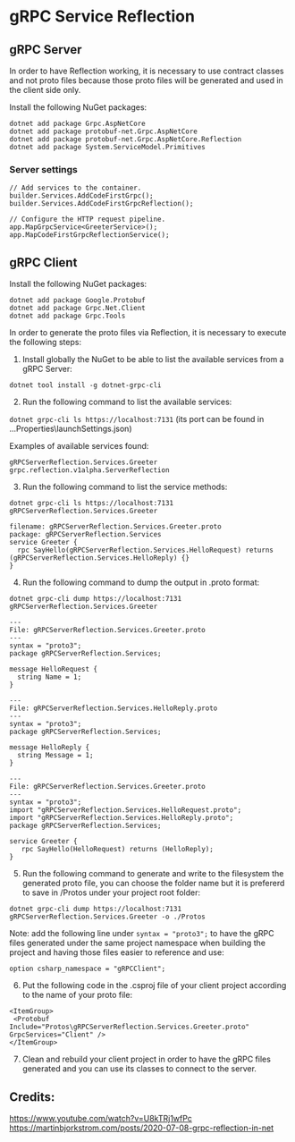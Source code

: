 # gRPC Service Reflection

## gRPC Server

In order to have Reflection working, it is necessary to use contract classes and not proto files because those proto files will be generated and used in the client side only.

Install the following NuGet packages:

`dotnet add package Grpc.AspNetCore`  
`dotnet add package protobuf-net.Grpc.AspNetCore`  
`dotnet add package protobuf-net.Grpc.AspNetCore.Reflection`  
`dotnet add package System.ServiceModel.Primitives`  

### Server settings

`// Add services to the container.`  
`builder.Services.AddCodeFirstGrpc();`  
`builder.Services.AddCodeFirstGrpcReflection();`  

`// Configure the HTTP request pipeline.`  
`app.MapGrpcService<GreeterService>();`  
`app.MapCodeFirstGrpcReflectionService();`  

## gRPC Client

Install the following NuGet packages:

`dotnet add package Google.Protobuf`  
`dotnet add package Grpc.Net.Client`  
`dotnet add package Grpc.Tools`  

In order to generate the proto files via Reflection, it is necessary to execute the following steps:

1. Install globally the NuGet to be able to list the available services from a gRPC Server:

`dotnet tool install -g dotnet-grpc-cli`  

2. Run the following command to list the available services:

`dotnet grpc-cli ls https://localhost:7131` (its port can be found in ...Properties\launchSettings.json)

Examples of available services found:

`gRPCServerReflection.Services.Greeter`  
`grpc.reflection.v1alpha.ServerReflection`  

3. Run the following command to list the service methods:

`dotnet grpc-cli ls https://localhost:7131 gRPCServerReflection.Services.Greeter`

`filename: gRPCServerReflection.Services.Greeter.proto`  
`package: gRPCServerReflection.Services`  
`service Greeter {`  
`  rpc SayHello(gRPCServerReflection.Services.HelloRequest) returns (gRPCServerReflection.Services.HelloReply) {}`  
`}`  

4. Run the following command to dump the output in .proto format:

`dotnet grpc-cli dump https://localhost:7131 gRPCServerReflection.Services.Greeter`  

`---`  
`File: gRPCServerReflection.Services.Greeter.proto`  
`---`  
`syntax = "proto3";`  
`package gRPCServerReflection.Services;`  

`message HelloRequest {`  
`  string Name = 1;`  
`}`  

`---`  
`File: gRPCServerReflection.Services.HelloReply.proto`  
`---`  
`syntax = "proto3";`  
`package gRPCServerReflection.Services;`  

`message HelloReply {`  
`  string Message = 1;`  
`}`  

`---`  
`File: gRPCServerReflection.Services.Greeter.proto`  
`---`  
`syntax = "proto3";`  
`import "gRPCServerReflection.Services.HelloRequest.proto";`  
`import "gRPCServerReflection.Services.HelloReply.proto";`  
`package gRPCServerReflection.Services;`  

`service Greeter {`  
`   rpc SayHello(HelloRequest) returns (HelloReply);`  
`}`  

5. Run the following command to generate and write to the filesystem the generated proto file, you can choose the folder name but it is prefererd to save in /Protos under your project root folder:

`dotnet grpc-cli dump https://localhost:7131 gRPCServerReflection.Services.Greeter -o ./Protos`  

Note: add the following line under `syntax = "proto3";` to have the gRPC files generated under the same project namespace when building the project and having those files easier to reference and use:

`option csharp_namespace = "gRPCClient";`

6. Put the following code in the .csproj file of your client project according to the name of your proto file:

`<ItemGroup>`  
 ` <Protobuf Include="Protos\gRPCServerReflection.Services.Greeter.proto" GrpcServices="Client" />`  
`</ItemGroup>`  

7. Clean and rebuild your client project in order to have the gRPC files generated and you can use its classes to connect to the server.

## Credits:

https://www.youtube.com/watch?v=U8kTRj1wfPc
https://martinbjorkstrom.com/posts/2020-07-08-grpc-reflection-in-net
